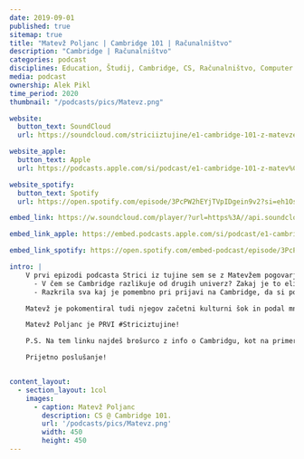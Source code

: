 ```yaml
---
date: 2019-09-01
published: true 
sitemap: true
title: "Matevž Poljanc | Cambridge 101 | Računalništvo" 
description: "Cambridge | Računalništvo"
categories: podcast
disciplines: Education, Študij, Cambridge, CS, Računalništvo, Computer Science 
media: podcast
ownership: Alek Pikl
time_period: 2020
thumbnail: "/podcasts/pics/Matevz.png"

website:
  button_text: SoundCloud
  url: https://soundcloud.com/striciiztujine/e1-cambridge-101-z-matevzem-poljancem 

website_apple:
  button_text: Apple
  url: https://podcasts.apple.com/si/podcast/e1-cambridge-101-z-matev%C5%BEem-poljancem/id1435290632?i=1000419145892

website_spotify:
  button_text: Spotify
  url: https://open.spotify.com/episode/3PcPW2hEYjTVpIDgein9v2?si=eh1Os3ReSIKjowy9eXeUMA

embed_link: https://w.soundcloud.com/player/?url=https%3A//api.soundcloud.com/tracks/494103816&color=%23ff5500&auto_play=false&hide_related=false&show_comments=true&show_user=true&show_reposts=false&show_teaser=true

embed_link_apple: https://embed.podcasts.apple.com/si/podcast/e1-cambridge-101-z-matev%C5%BEem-poljancem/id1435290632?i=1000419145892

embed_link_spotify: https://open.spotify.com/embed-podcast/episode/3PcPW2hEYjTVpIDgein9v2

intro: |
    V prvi epizodi podcasta Strici iz tujine sem se z Matevžem pogovarjal o njegovi izkušnji študija na elitni univerzi v Cambridge-u. 
      - V čem se Cambridge razlikuje od drugih univerz? Zakaj je to elitna univerza? 
      - Razkrila sva kaj je pomembno pri prijavi na Cambridge, da si povečaš možnosti za uspeh? Kaj oni iščejo in kako napisati motivacijsko pismo?

    Matevž je pokomentiral tudi njegov začetni kulturni šok in podal mnenje o pesimizmu v Sloveniji, ter razkril kakšen je mindset in splošno razmišlanje na Cambridgu.

    Matevž Poljanc je PRVI #Striciztujine!

    P.S. Na tem linku najdeš brošurco z info o Cambridgu, kot na primer stroške, univerzitetni koledar (semestri, počitnice ...), Matevžev opis mesta Cambridge in še kakšno malenkost. Check it out!

    Prijetno poslušanje!


content_layout:
  - section_layout: 1col
    images:
      - caption: Matevž Poljanc 
        description: CS @ Cambridge 101.
        url: '/podcasts/pics/Matevz.png'
        width: 450 
        height: 450
---
```

